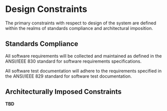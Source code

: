 # Design Constraints #

The primary constraints with respect to design of the system are defined within the realms of standards compliance and architectural imposition.

## Standards Compliance ##

All software requirements will be collected and maintained as defined in the ANSI/IEEE 830 standard for software requirements specifications.

All software test documentation will adhere to the requirements specified in the ANSI/IEEE 829 standard for software test documentation.

## Architecturally Imposed Constraints ##

**TBD**